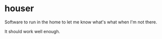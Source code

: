 # houser
Software to run in the home to let me know what's what when I'm not 
there.  

It should work well enough.

